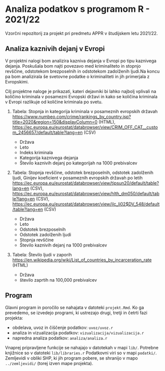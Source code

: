 # Analiza podatkov s programom R - 2021/22

Vzorčni repozitorij za projekt pri predmetu APPR v študijskem letu 2021/22. 

## Analiza kaznivih dejanj v Evropi

V projektni nalogi bom analizira kazniva dejanja v Evropi po tipu kaznivega dejanja. Poskušala bom najti povezavo med kriminaliteto in stopnjo revščine, odstotekom brezposelnih in odstotekom zadolženih ljudi.Na koncu pa bom analizirala še svetovne podatke o kriminaliteti in jih primerjala z Evropskimi.

Cilj projektne naloge je prikazati, kateri dejavniki bi lahko najbolj vplivali na količino kriminala v posamezni Evropski državi in kako se količina kriminala v Evropi razlikuje od količine kriminala po svetu. 

1. Tabela:  Stopnja in kategorija kriminala v posameznih evropskih državah 
https://www.numbeo.com/crime/rankings_by_country.jsp?title=2020&region=150&displayColumn=0 (HTML), https://ec.europa.eu/eurostat/databrowser/view/CRIM_OFF_CAT__custom_2456657/default/table?lang=en (CSV)
    * Država
    * Leto
    * Indeks kriminala
    * Kategorija kaznivega dejanja 
    * Število kaznivih dejanj po kategorijah na 1000 prebivalcev


2. Tabela: Stopnja revščine, odstotek brezposelnih, odstotek zadolženih ljudi, Ginijev koeficient v posameznih evropskih državah po letih    
https://ec.europa.eu/eurostat/databrowser/view/tipsun20/default/table?lang=en (CSV), https://ec.europa.eu/eurostat/databrowser/view/hlth_dm050/default/table?lang=en (CSV), https://ec.europa.eu/eurostat/databrowser/view/ilc_li02$DV_548/default/table?lang=en (CSV) 
    * Država
    * Leto
    * Odstotek brezposelnih
    * Odstotek zadolženih ljudi
    * Stopnja revščine
    * Število kaznivih dejanj na 1000 prebivalcev
    
3. Tabela: Število ljudi v zaporih 
https://en.wikipedia.org/wiki/List_of_countries_by_incarceration_rate (HTML)
    * Država
    * število zaprtih na 100,000 prebivalcev


## Program

Glavni program in poročilo se nahajata v datoteki `projekt.Rmd`.
Ko ga prevedemo, se izvedejo programi, ki ustrezajo drugi, tretji in četrti fazi projekta:

* obdelava, uvoz in čiščenje podatkov: `uvoz/uvoz.r`
* analiza in vizualizacija podatkov: `vizualizacija/vizualizacija.r`
* napredna analiza podatkov: `analiza/analiza.r`

Vnaprej pripravljene funkcije se nahajajo v datotekah v mapi `lib/`.
Potrebne knjižnice so v datoteki `lib/libraries.r`
Podatkovni viri so v mapi `podatki/`.
Zemljevidi v obliki SHP, ki jih program pobere,
se shranijo v mapo `../zemljevidi/` (torej izven mape projekta).
